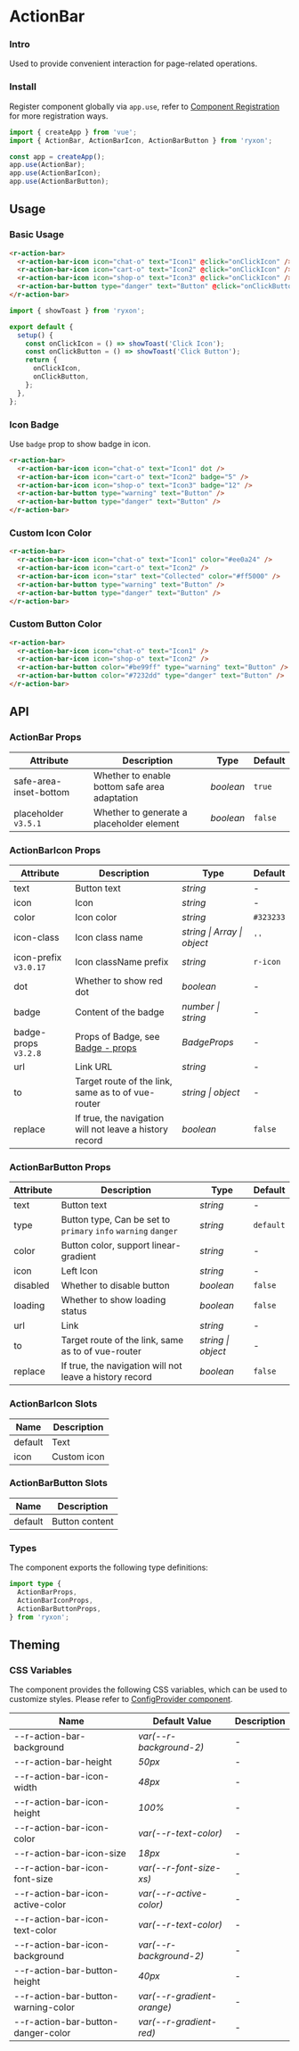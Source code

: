 # ActionBar

### Intro

Used to provide convenient interaction for page-related operations.

### Install

Register component globally via `app.use`, refer to [Component Registration](#/en-US/advanced-usage#zu-jian-zhu-ce) for more registration ways.

```js
import { createApp } from 'vue';
import { ActionBar, ActionBarIcon, ActionBarButton } from 'ryxon';

const app = createApp();
app.use(ActionBar);
app.use(ActionBarIcon);
app.use(ActionBarButton);
```

## Usage

### Basic Usage

```html
<r-action-bar>
  <r-action-bar-icon icon="chat-o" text="Icon1" @click="onClickIcon" />
  <r-action-bar-icon icon="cart-o" text="Icon2" @click="onClickIcon" />
  <r-action-bar-icon icon="shop-o" text="Icon3" @click="onClickIcon" />
  <r-action-bar-button type="danger" text="Button" @click="onClickButton" />
</r-action-bar>
```

```js
import { showToast } from 'ryxon';

export default {
  setup() {
    const onClickIcon = () => showToast('Click Icon');
    const onClickButton = () => showToast('Click Button');
    return {
      onClickIcon,
      onClickButton,
    };
  },
};
```

### Icon Badge

Use `badge` prop to show badge in icon.

```html
<r-action-bar>
  <r-action-bar-icon icon="chat-o" text="Icon1" dot />
  <r-action-bar-icon icon="cart-o" text="Icon2" badge="5" />
  <r-action-bar-icon icon="shop-o" text="Icon3" badge="12" />
  <r-action-bar-button type="warning" text="Button" />
  <r-action-bar-button type="danger" text="Button" />
</r-action-bar>
```

### Custom Icon Color

```html
<r-action-bar>
  <r-action-bar-icon icon="chat-o" text="Icon1" color="#ee0a24" />
  <r-action-bar-icon icon="cart-o" text="Icon2" />
  <r-action-bar-icon icon="star" text="Collected" color="#ff5000" />
  <r-action-bar-button type="warning" text="Button" />
  <r-action-bar-button type="danger" text="Button" />
</r-action-bar>
```

### Custom Button Color

```html
<r-action-bar>
  <r-action-bar-icon icon="chat-o" text="Icon1" />
  <r-action-bar-icon icon="shop-o" text="Icon2" />
  <r-action-bar-button color="#be99ff" type="warning" text="Button" />
  <r-action-bar-button color="#7232dd" type="danger" text="Button" />
</r-action-bar>
```

## API

### ActionBar Props

| Attribute | Description | Type | Default |
| --- | --- | --- | --- |
| safe-area-inset-bottom | Whether to enable bottom safe area adaptation | _boolean_ | `true` |
| placeholder `v3.5.1` | Whether to generate a placeholder element | _boolean_ | `false` |

### ActionBarIcon Props

| Attribute | Description | Type | Default |
| --- | --- | --- | --- |
| text | Button text | _string_ | - |
| icon | Icon | _string_ | - |
| color | Icon color | _string_ | `#323233` |
| icon-class | Icon class name | _string \| Array \| object_ | `''` |
| icon-prefix `v3.0.17` | Icon className prefix | _string_ | `r-icon` |
| dot | Whether to show red dot | _boolean_ | - |
| badge | Content of the badge | _number \| string_ | - |
| badge-props `v3.2.8` | Props of Badge, see [Badge - props](#/en-US/badge#props) | _BadgeProps_ | - |
| url | Link URL | _string_ | - |
| to | Target route of the link, same as to of vue-router | _string \| object_ | - |
| replace | If true, the navigation will not leave a history record | _boolean_ | `false` |

### ActionBarButton Props

| Attribute | Description | Type | Default |
| --- | --- | --- | --- |
| text | Button text | _string_ | - |
| type | Button type, Can be set to `primary` `info` `warning` `danger` | _string_ | `default` |
| color | Button color, support linear-gradient | _string_ | - |
| icon | Left Icon | _string_ | - |
| disabled | Whether to disable button | _boolean_ | `false` |
| loading | Whether to show loading status | _boolean_ | `false` |
| url | Link | _string_ | - |
| to | Target route of the link, same as to of vue-router | _string \| object_ | - |
| replace | If true, the navigation will not leave a history record | _boolean_ | `false` |

### ActionBarIcon Slots

| Name    | Description |
| ------- | ----------- |
| default | Text        |
| icon    | Custom icon |

### ActionBarButton Slots

| Name    | Description    |
| ------- | -------------- |
| default | Button content |

### Types

The component exports the following type definitions:

```ts
import type {
  ActionBarProps,
  ActionBarIconProps,
  ActionBarButtonProps,
} from 'ryxon';
```

## Theming

### CSS Variables

The component provides the following CSS variables, which can be used to customize styles. Please refer to [ConfigProvider component](#/en-US/config-provider).

| Name | Default Value | Description |
| --- | --- | --- |
| --r-action-bar-background | _var(--r-background-2)_ | - |
| --r-action-bar-height | _50px_ | - |
| --r-action-bar-icon-width | _48px_ | - |
| --r-action-bar-icon-height | _100%_ | - |
| --r-action-bar-icon-color | _var(--r-text-color)_ | - |
| --r-action-bar-icon-size | _18px_ | - |
| --r-action-bar-icon-font-size | _var(--r-font-size-xs)_ | - |
| --r-action-bar-icon-active-color | _var(--r-active-color)_ | - |
| --r-action-bar-icon-text-color | _var(--r-text-color)_ | - |
| --r-action-bar-icon-background | _var(--r-background-2)_ | - |
| --r-action-bar-button-height | _40px_ | - |
| --r-action-bar-button-warning-color | _var(--r-gradient-orange)_ | - |
| --r-action-bar-button-danger-color | _var(--r-gradient-red)_ | - |
